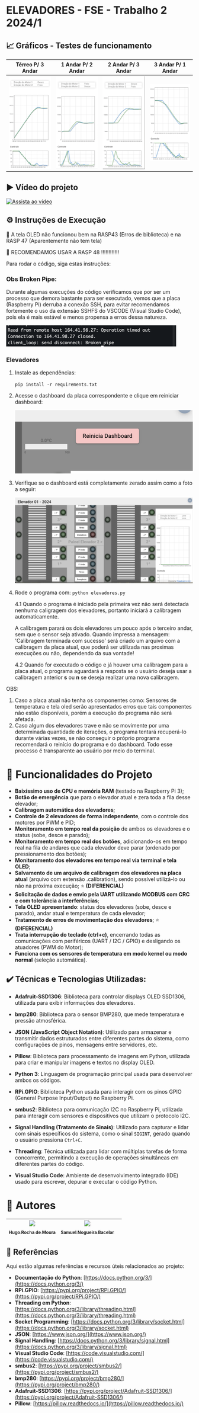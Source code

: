 # ELEVADORES - FSE - Trabalho 2 2024/1

## 📈 Gráficos - Testes de funcionamento

| Térreo P/ 3 Andar | 1 Andar P/ 2 Andar | 2 Andar P/ 3 Andar | 3 Andar P/ 1 Andar |
| :---------------: | :---------------: | :---------------: | :---------------: |
| ![Térreo P/ 3 Andar](./imagensReadme/ambosTp3andar.png) | ![1 Andar P/ 2 Andar](./imagensReadme/ambos1p2.png) | ![2 Andar P/ 3 Andar](./imagensReadme/ambos2p3.png) | ![3 Andar P/ 1 Andar](./imagensReadme/ambos3p1.png) |




## ▶️ Vídeo do projeto

 [![Assista ao vídeo](https://img.youtube.com/vi/BEzl_9ZW1QE/0.jpg)](https://youtu.be/BEzl_9ZW1QE)

## ⚙️ Instruções de Execução

🚨 A tela OLED não funcionou bem na RASP43 (Erros de biblioteca) e na RASP 47 (Aparentemente não tem tela)

🚨 RECOMENDAMOS USAR A RASP 48 !!!!!!!!!!!!

Para rodar o código, siga estas instruções:

### Obs Broken Pipe:

Durante algumas execuções do código verificamos que por ser um processo que demora bastante para ser executado, vemos que a placa (Raspberry Pi) derruba a conexão SSH, para evitar recomendamos fortemente o uso da extensão SSHFS do VSCODE (Visual Studio Code), pois ela é mais estável e menos propensa a erros dessa natureza.

![Erro Broken Pipe](/imagensReadme/brokenPipe.png)


### Elevadores

1. Instale as dependências:
   
   `pip install -r requirements.txt`

2. Acesse o dashboard da placa correspondente e clique em reiniciar dashboard:

    ![Reinicio do dashboard](/imagensReadme//reiniciaDashboard.png)

3. Verifique se o dashboard está completamente zerado assim como a foto a seguir:

    ![Dashboard zerado](/imagensReadme/elevadoresZerados.png)

4. Rode o programa com:
    `python elevadores.py`

    4.1 Quando o programa é iniciado pela primeira vez não será detectada nenhuma caligragem dos elevadores, portanto iniciará a calibragem automaticamente. 
    
    A calibragem parará os dois elevadores um pouco após o terceiro andar, sem que o sensor seja ativado. Quando impressa a mensagem: 'Calibragem terminada com sucesso' será criado um arquivo com a calibragem da placa atual, que poderá ser utilizada nas proximas execuções ou não, dependendo da sua vontade!

    4.2 Quando for executado o código e já houver uma calibragem para a placa atual, o programa aguardará a resposta se o usuário deseja usar a calibragem anterior **s** ou **n** se deseja realizar uma nova calibragem.

OBS: 
1. Caso a placa atual não tenha os componentes como: Sensores de temperatura e tela oled serão apresentados erros que tais componentes não estão disponíveis, porém a execução do programa não será afetada.
2. Caso algum dos elevadores trave e não se movimente por uma determinada quantidade de iterações, o programa tentará recuperá-lo durante várias vezes, se não conseguir o próprio programa recomendará o reinício do programa e do dashboard. Todo esse processo é transparente ao usuário por meio do terminal.


# 🔨 Funcionalidades do Projeto

- **Baixíssimo uso de CPU e memória RAM** (testado na Raspberry Pi 3);
- **Botão de emergência** que para o elevador atual e zera toda a fila desse elevador;
- **Calibragem automática dos elevadores**;
- **Controle de 2 elevadores de forma independente**, com o controle dos motores por PWM e PID;
- **Monitoramento em tempo real da posição** de ambos os elevadores e o status (sobe, desce e parado);
- **Monitoramento em tempo real dos botões**, adicionando-os em tempo real na fila de andares que cada elevador deve parar (ordenado por pressionamento dos botões);
- **Monitoramento dos elevadores em tempo real via terminal e tela OLED**;
- **Salvamento de um arquivo de calibragem dos elevadores na placa atual** (arquivo com extensão .calibration), sendo possível utilizá-lo ou não na próxima execução; ⭐ **(DIFERENCIAL)**
- **Solicitação de dados e envio pela UART utilizando MODBUS com CRC e com tolerância a interferências**;
- **Tela OLED apresentando**: status dos elevadores (sobe, desce e parado), andar atual e temperatura de cada elevador;
- **Tratamento de erros de movimentação dos elevadores**; ⭐ **(DIFERENCIAL)**
- **Trata interrupção do teclado (ctrl+c)**, encerrando todas as comunicações com periféricos (UART / I2C / GPIO) e desligando os atuadores (PWM do Motor);
- **Funciona com os sensores de temperatura em modo kernel ou modo normal** (seleção automática).





## ✔️ Técnicas e Tecnologias Utilizadas:

- **Adafruit-SSD1306**: Biblioteca para controlar displays OLED SSD1306, utilizada para exibir informações dos elevadores.

- **bmp280**: Biblioteca para o sensor BMP280, que mede temperatura e pressão atmosférica.

- **JSON (JavaScript Object Notation)**: Utilizado para armazenar e transmitir dados estruturados entre diferentes partes do sistema, como configurações de pinos, mensagens entre servidores, etc.

- **Pillow**: Biblioteca para processamento de imagens em Python, utilizada para criar e manipular imagens e textos no display OLED.

- **Python 3**: Linguagem de programação principal usada para desenvolver ambos os códigos.

- **RPi.GPIO**: Biblioteca Python usada para interagir com os pinos GPIO (General Purpose Input/Output) no Raspberry Pi.

- **smbus2**: Biblioteca para comunicação I2C no Raspberry Pi, utilizada para interagir com sensores e dispositivos que utilizam o protocolo I2C.

- **Signal Handling (Tratamento de Sinais)**: Utilizado para capturar e lidar com sinais específicos do sistema, como o sinal `SIGINT`, gerado quando o usuário pressiona `Ctrl+C`.

- **Threading**: Técnica utilizada para lidar com múltiplas tarefas de forma concorrente, permitindo a execução de operações simultâneas em diferentes partes do código.

- **Visual Studio Code**: Ambiente de desenvolvimento integrado (IDE) usado para escrever, depurar e executar o código Python.


# 👥  Autores

| [<img loading="lazy" src="https://avatars.githubusercontent.com/u/54285732?v=4" width=115><br><sub>Hugo Rocha de Moura</sub>](https://github.com/hugorochaffs) |  [<img loading="lazy" src="https://avatars.githubusercontent.com/u/48574832?v=4" width=115><br><sub>Samuel Nogueira Bacelar</sub>](https://github.com/SamuelNoB) | |
| :---: | :---: | :---: |




## 🔖 Referências

Aqui estão algumas referências e recursos úteis relacionados ao projeto:

- **Documentação do Python**: [https://docs.python.org/3/](https://docs.python.org/3/)
- **RPi.GPIO**: [https://pypi.org/project/RPi.GPIO/](https://pypi.org/project/RPi.GPIO/)
- **Threading em Python**: [https://docs.python.org/3/library/threading.html](https://docs.python.org/3/library/threading.html)
- **Socket Programming**: [https://docs.python.org/3/library/socket.html](https://docs.python.org/3/library/socket.html)
- **JSON**: [https://www.json.org/](https://www.json.org/)
- **Signal Handling**: [https://docs.python.org/3/library/signal.html](https://docs.python.org/3/library/signal.html)
- **Visual Studio Code**: [https://code.visualstudio.com/](https://code.visualstudio.com/)
- **smbus2**: [https://pypi.org/project/smbus2/](https://pypi.org/project/smbus2/)
- **bmp280**: [https://pypi.org/project/bmp280/](https://pypi.org/project/bmp280/)
- **Adafruit-SSD1306**: [https://pypi.org/project/Adafruit-SSD1306/](https://pypi.org/project/Adafruit-SSD1306/)
- **Pillow**: [https://pillow.readthedocs.io/](https://pillow.readthedocs.io/)



